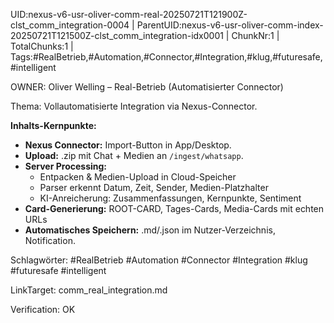 UID:nexus-v6-usr-oliver-comm-real-20250721T121900Z-clst_comm_integration-0004 | ParentUID:nexus-v6-usr-oliver-comm-index-20250721T121500Z-clst_comm_integration-idx0001 | ChunkNr:1 | TotalChunks:1 | Tags:#RealBetrieb,#Automation,#Connector,#Integration,#klug,#futuresafe,#intelligent

OWNER: Oliver Welling – Real-Betrieb (Automatisierter Connector)

Thema: Vollautomatisierte Integration via Nexus-Connector.

**Inhalts-Kernpunkte:**  
- **Nexus Connector:** Import-Button in App/Desktop.  
- **Upload:** .zip mit Chat + Medien an `/ingest/whatsapp`.  
- **Server Processing:**  
  - Entpacken & Medien-Upload in Cloud-Speicher  
  - Parser erkennt Datum, Zeit, Sender, Medien-Platzhalter  
  - KI-Anreicherung: Zusammenfassungen, Kernpunkte, Sentiment  
- **Card-Generierung:** ROOT-CARD, Tages-Cards, Media-Cards mit echten URLs  
- **Automatisches Speichern:** .md/.json im Nutzer-Verzeichnis, Notification.

Schlagwörter: #RealBetrieb #Automation #Connector #Integration #klug #futuresafe #intelligent

LinkTarget: comm_real_integration.md

Verification: OK
